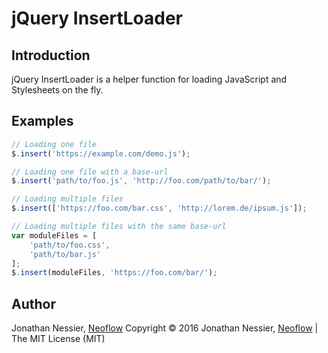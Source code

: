 # jQuery InsertLoader
## Introduction
jQuery InsertLoader is a helper function for loading JavaScript and Stylesheets
on the fly.

## Examples
```javascript
// Loading one file
$.insert('https://example.com/demo.js');

// Loading one file with a base-url
$.insert('path/to/foo.js', 'http://foo.com/path/to/bar/');

// Loading multiple files
$.insert(['https://foo.com/bar.css', 'http://lorem.de/ipsum.js']);

// Loading multiple files with the same base-url
var moduleFiles = [
    'path/to/foo.css',
    'path/to/bar.js'
];
$.insert(moduleFiles, 'https://foo.com/bar/');
```

## Author
Jonathan Nessier, [Neoflow](https://www.neoflow.ch)
Copyright © 2016 Jonathan Nessier, [Neoflow](https://www.neoflow.ch) | The MIT License (MIT)